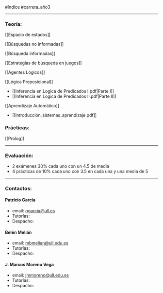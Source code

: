 #índice #carrera_año3 
___
### Teoría:
[[Espacio de estados]]

[[Búsquedas no informadas]]

[[Búsqueda informadas]]

[[Estrategias de búsqueda en juegos]]

[[Agentes Lógicos]]

[[Lógica Preposicional]]
+ [[Inferencia en Logica de Predicados I.pdf|Parte I]]
+ [[Inferencia en Logica de Predicados II.pdf|Parte II]]

[[Aprendizaje Automático]]
+ [[Introducción_sistemas_aprendizaje.pdf]]
### Prácticas:
[[Prolog]]

___
### Evaluación:
+ 2 exámenes 30% cada uno con un 4.5 de media
+ 4 prácticas de 10% cada uno con 3.5 en cada una y una media de 5
___
### Contactos:
#### Patricio García
+ email: pgarcia@ull.es
+ Tutorías:
+ Despacho:
#### Belén Melián
+ email: mbmelian@ull.edu.es
+ Tutorías:
+ Despacho:
#### J. Marcos Moreno Vega
+ email: jmmoreno@ull.edu.es
+ Tutorías:
+ Despacho: